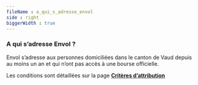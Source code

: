```yaml
---
fileName : a_qui_s_adresse_envol
side : right
biggerWidth : true
---
```

### A qui s’adresse Envol ?

Envol s’adresse aux personnes domiciliées dans le canton de Vaud depuis au moins un an et qui n’ont pas accès à une bourse officielle.

Les conditions sont détaillées sur la page [__Critères d’attribution__](https://association-envol.info/criteres-d-attribution)
